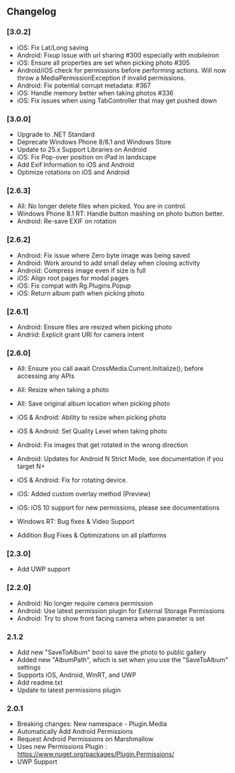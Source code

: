 ## Changelog
### [3.0.2]
* iOS: Fix Lat/Long saving
* Android: Fixup issue with url sharing #300 especially with mobileiron
* iOS: Ensure all properties are set when picking photo #305
* Android/iOS check for permissions before performing actions. Will now throw a MediaPermissionException if invalid permissions.
* Android: Fix potential corrupt metadata: #367
* iOS: Handle memory better when taking photos #336
* iOS: Fix issues when using TabController that may get pushed down


### [3.0.0]
* Upgrade to .NET Standard
* Deprecate Windows Phone 8/8.1 and Windows Store
* Update to 25.x Support Libraries on Android
* iOS: Fix Pop-over position on iPad in landscape
* Add Exif Information to iOS and Android
* Optimize rotations on iOS and Android


### [2.6.3]
* All: No longer delete files when picked. You are in control.
* Windows Phone 8.1 RT: Handle button mashing on photo button better.
* Android: Re-save EXIF on rotation

### [2.6.2]
* Android: Fix issue where Zero byte image was being saved
* Android: Work around to add small delay when closing activity
* Android: Compress image even if size is full
* iOS: Align root pages for modal pages
* iOS: Fix compat with Rg.Plugins.Popup
* iOS: Return album path when picking photo

### [2.6.1]
* Android: Ensure files are resized when picking photo
* Andriid: Explicit grant URI for camera intent

### [2.6.0]
* All: Ensure you call await CrossMedia.Current.Initialize(); before accessing any APIs
* All: Resize when taking a photo
* All: Save original album location when picking photo
* iOS & Android: Ability to resize when picking photo
* iOS & Android: Set Quality Level when taking photo
* Android: Fix images that get rotated in the wrong direction
* Android: Updates for Android N Strict Mode, see documentation if you target N+
* iOS & Android: Fix for rotating device.
* iOS: Added custom overlay method (Preview)
* iOS: iOS 10 support for new permissions, please see documentations
* Windows RT: Bug fixes & Video Support

* Addition Bug Fixes & Optimizations on all platforms

### [2.3.0]
* Add UWP support

### [2.2.0]
* Android: No longer require camera permission
* Android: Use latest permission plugin for External Storage Permissions
* Android: Try to show front facing camera when parameter is set

### 2.1.2
* Add new "SaveToAlbum" bool to save the photo to public gallery
* Added new "AlbumPath", which is set when you use the "SaveToAlbum" settings
* Supports iOS, Android, WinRT, and UWP
* Add readme.txt
* Update to latest permissions plugin

### 2.0.1
* Breaking changes: New namespace - Plugin.Media
* Automatically Add Android Permissions
* Request Android Permissions on Marshmallow
* Uses new Permissions Plugin : https://www.nuget.org/packages/Plugin.Permissions/
* UWP Support
